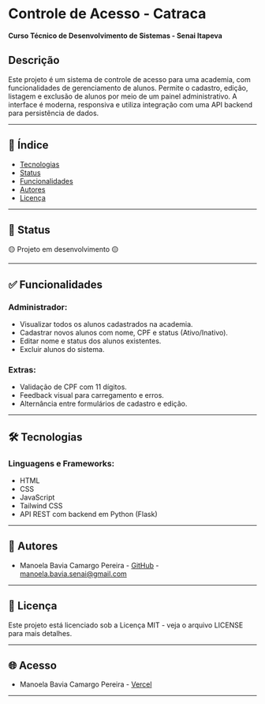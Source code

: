 
# Controle de Acesso - Catraca 
**Curso Técnico de Desenvolvimento de Sistemas - Senai Itapeva**

## Descrição  
Este projeto é um sistema de controle de acesso para uma academia, com funcionalidades de gerenciamento de alunos. Permite o cadastro, edição, listagem e exclusão de alunos por meio de um painel administrativo. A interface é moderna, responsiva e utiliza integração com uma API backend para persistência de dados.

---

## 📑 Índice  
- [Tecnologias](#tecnologias)  
- [Status](#status)  
- [Funcionalidades](#funcionalidades)  
- [Autores](#autores)  
- [Licença](#licença)

---

## 🚧 Status  
🟡 Projeto em desenvolvimento 🟡

---

## ✅ Funcionalidades  

### Administrador:
- Visualizar todos os alunos cadastrados na academia.
- Cadastrar novos alunos com nome, CPF e status (Ativo/Inativo).
- Editar nome e status dos alunos existentes.
- Excluir alunos do sistema.

### Extras:
- Validação de CPF com 11 dígitos.
- Feedback visual para carregamento e erros.
- Alternância entre formulários de cadastro e edição.

---

## 🛠 Tecnologias  

### Linguagens e Frameworks:  
- HTML  
- CSS  
- JavaScript  
- Tailwind CSS  
- API REST com backend em Python (Flask)

---

## 👥 Autores  
- Manoela Bavia Camargo Pereira - [GitHub](hhttps://github.com/MBavia/) - manoela.bavia.senai@gmail.com

---

## 📄 Licença  
Este projeto está licenciado sob a Licença MIT - veja o arquivo LICENSE para mais detalhes.

---

## 🌐 Acesso  
- Manoela Bavia Camargo Pereira - [Vercel](https://catraca-admin-sigma.vercel.app/)

---

